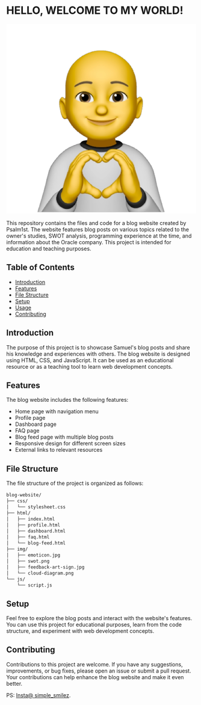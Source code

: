 <h1>HELLO, WELCOME TO MY WORLD!</h1>

![Image Description](img/sticker.jpg)



This repository contains the files and code for a blog website created by Psalm1st. The website features blog posts on various topics related to the owner's studies, SWOT analysis, programming experience at the time, and information about the Oracle company. This project is intended for education and teaching purposes.

## Table of Contents

- [Introduction](#introduction)
- [Features](#features)
- [File Structure](#file-structure)
- [Setup](#setup)
- [Usage](#usage)
- [Contributing](#contributing)

## Introduction

The purpose of this project is to showcase Samuel's blog posts and share his knowledge and experiences with others. The blog website is designed using HTML, CSS, and JavaScript. It can be used as an educational resource or as a teaching tool to learn web development concepts.

## Features

The blog website includes the following features:

- Home page with navigation menu
- Profile page
- Dashboard page
- FAQ page
- Blog feed page with multiple blog posts
- Responsive design for different screen sizes
- External links to relevant resources

## File Structure

The file structure of the project is organized as follows:
    
    
    blog-website/
    ├── css/
    │   └── stylesheet.css
    ├── html/
    │   ├── index.html
    │   ├── profile.html
    │   ├── dashboard.html
    │   ├── faq.html
    │   └── blog-feed.html
    ├── img/
    │   ├── emoticon.jpg
    │   ├── swot.png
    │   ├── feedback-art-sign.jpg
    │   └── cloud-diagram.png
    └── js/
        └── script.js
    

## Setup

Feel free to explore the blog posts and interact with the website's features. You can use this project for educational purposes, learn from the code structure, and experiment with web development concepts.


## Contributing

Contributions to this project are welcome. If you have any suggestions, improvements, or bug fixes, please open an issue or submit a pull request. Your contributions can help enhance the blog website and make it even better.






PS: [Insta@ simple_smilez](https://www.instagram.com/simple.smilez). 

